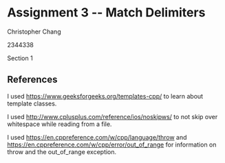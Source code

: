 # Assignment 3 -- Match Delimiters
Christopher Chang

2344338

Section 1

## References
I used https://www.geeksforgeeks.org/templates-cpp/ to learn about template
classes.

I used http://www.cplusplus.com/reference/ios/noskipws/ to not skip over
whitespace while reading from a file.

I used https://en.cppreference.com/w/cpp/language/throw and https://en.cppreference.com/w/cpp/error/out_of_range for information on throw and the out_of_range exception.